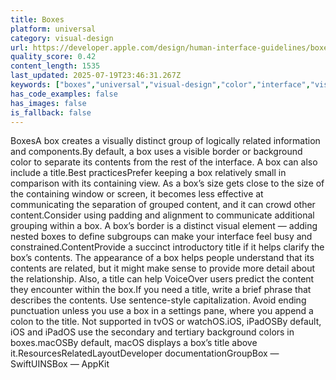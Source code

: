 ```yaml
---
title: Boxes
platform: universal
category: visual-design
url: https://developer.apple.com/design/human-interface-guidelines/boxes
quality_score: 0.42
content_length: 1535
last_updated: 2025-07-19T23:46:31.267Z
keywords: ["boxes","universal","visual-design","color","interface","visual","voiceover"]
has_code_examples: false
has_images: false
is_fallback: false
---
```


BoxesA box creates a visually distinct group of logically related information and components.By default, a box uses a visible border or background color to separate its contents from the rest of the interface. A box can also include a title.Best practicesPrefer keeping a box relatively small in comparison with its containing view. As a box’s size gets close to the size of the containing window or screen, it becomes less effective at communicating the separation of grouped content, and it can crowd other content.Consider using padding and alignment to communicate additional grouping within a box. A box’s border is a distinct visual element — adding nested boxes to define subgroups can make your interface feel busy and constrained.ContentProvide a succinct introductory title if it helps clarify the box’s contents. The appearance of a box helps people understand that its contents are related, but it might make sense to provide more detail about the relationship. Also, a title can help VoiceOver users predict the content they encounter within the box.If you need a title, write a brief phrase that describes the contents. Use sentence-style capitalization. Avoid ending punctuation unless you use a box in a settings pane, where you append a colon to the title. Not supported in tvOS or watchOS.iOS, iPadOSBy default, iOS and iPadOS use the secondary and tertiary background colors in boxes.macOSBy default, macOS displays a box’s title above it.ResourcesRelatedLayoutDeveloper documentationGroupBox — SwiftUINSBox — AppKit